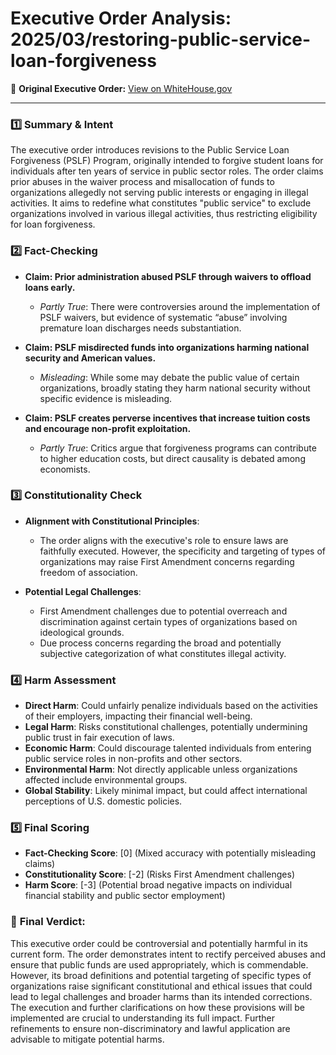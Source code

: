 # Executive Order Analysis: 2025/03/restoring-public-service-loan-forgiveness

🔗 **Original Executive Order:** [View on WhiteHouse.gov](https://www.whitehouse.gov/presidential-actions/2025/03/restoring-public-service-loan-forgiveness/)

---

### 1️⃣ **Summary & Intent**
The executive order introduces revisions to the Public Service Loan Forgiveness (PSLF) Program, originally intended to forgive student loans for individuals after ten years of service in public sector roles. The order claims prior abuses in the waiver process and misallocation of funds to organizations allegedly not serving public interests or engaging in illegal activities. It aims to redefine what constitutes "public service" to exclude organizations involved in various illegal activities, thus restricting eligibility for loan forgiveness.

### 2️⃣ **Fact-Checking**
- **Claim: Prior administration abused PSLF through waivers to offload loans early.**
  - *Partly True*: There were controversies around the implementation of PSLF waivers, but evidence of systematic “abuse” involving premature loan discharges needs substantiation.
  
- **Claim: PSLF misdirected funds into organizations harming national security and American values.**
  - *Misleading*: While some may debate the public value of certain organizations, broadly stating they harm national security without specific evidence is misleading.
  
- **Claim: PSLF creates perverse incentives that increase tuition costs and encourage non-profit exploitation.**
  - *Partly True*: Critics argue that forgiveness programs can contribute to higher education costs, but direct causality is debated among economists.

### 3️⃣ **Constitutionality Check**
- **Alignment with Constitutional Principles**: 
  - The order aligns with the executive's role to ensure laws are faithfully executed. However, the specificity and targeting of types of organizations may raise First Amendment concerns regarding freedom of association.
  
- **Potential Legal Challenges**:
  - First Amendment challenges due to potential overreach and discrimination against certain types of organizations based on ideological grounds.
  - Due process concerns regarding the broad and potentially subjective categorization of what constitutes illegal activity.

### 4️⃣ **Harm Assessment**
- **Direct Harm**: Could unfairly penalize individuals based on the activities of their employers, impacting their financial well-being.
- **Legal Harm**: Risks constitutional challenges, potentially undermining public trust in fair execution of laws.
- **Economic Harm**: Could discourage talented individuals from entering public service roles in non-profits and other sectors.
- **Environmental Harm**: Not directly applicable unless organizations affected include environmental groups.
- **Global Stability**: Likely minimal impact, but could affect international perceptions of U.S. domestic policies.

### 5️⃣ **Final Scoring**
- **Fact-Checking Score**: \[0\] (Mixed accuracy with potentially misleading claims)
- **Constitutionality Score**: \[-2\] (Risks First Amendment challenges)
- **Harm Score**: \[-3\] (Potential broad negative impacts on individual financial stability and public sector employment)

### 🔎 **Final Verdict:**
This executive order could be controversial and potentially harmful in its current form. The order demonstrates intent to rectify perceived abuses and ensure that public funds are used appropriately, which is commendable. However, its broad definitions and potential targeting of specific types of organizations raise significant constitutional and ethical issues that could lead to legal challenges and broader harms than its intended corrections. The execution and further clarifications on how these provisions will be implemented are crucial to understanding its full impact. Further refinements to ensure non-discriminatory and lawful application are advisable to mitigate potential harms.
